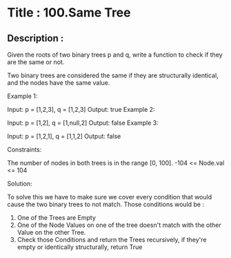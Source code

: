# Title : 100.Same Tree

## Description :

Given the roots of two binary trees p and q, write a function to check if they are the same or not.

Two binary trees are considered the same if they are structurally identical, and the nodes have the same value.

Example 1:

Input: p = [1,2,3], q = [1,2,3]
Output: true
Example 2:

Input: p = [1,2], q = [1,null,2]
Output: false
Example 3:

Input: p = [1,2,1], q = [1,1,2]
Output: false

Constraints:

The number of nodes in both trees is in the range [0, 100].
-104 <= Node.val <= 104

Solution:

To solve this we have to make sure we cover every condition that would cause the two binary trees to not match. Those conditions would be :

1. One of the Trees are Empty
2. One of the Node Values on one of the tree doesn't match with the other Value on the other Tree.
3. Check those Conditions and return the Trees recursively, if they're empty or identically structurally, return True
